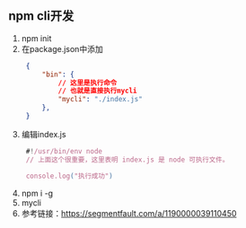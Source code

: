 ## npm cli开发

1. npm init
2. 在package.json中添加
   ```json
    {
        "bin": {
            // 这里是执行命令
            // 也就是直接执行mycli
            "mycli": "./index.js"
        },
    }
   ```
3. 编辑index.js
   ```js
    #!/usr/bin/env node
    // 上面这个很重要，这里表明 index.js 是 node 可执行文件。

    console.log("执行成功")
   ```
4. npm i -g
5. mycli
6. 参考链接：https://segmentfault.com/a/1190000039110450